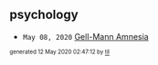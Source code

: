 ## psychology

* <code>May 08, 2020</code> [Gell-Mann Amnesia](2020-05-08T09-08-00-gell-mann-amnesia.md)

<sup><sub>generated 12 May 2020 02:47:12 by <a href='https://github.com/senorprogrammer/til'>til</a></sub></sup>
